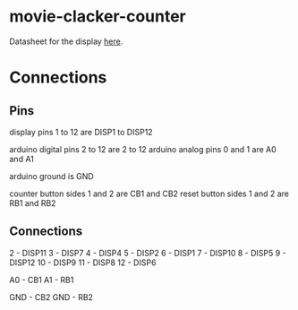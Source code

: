 # movie-clacker-counter

Datasheet for the display [here](http://www.datasheetcafe.com/f5461ah-datasheet-7-segment/).

# Connections

## Pins

display pins 1 to 12 are DISP1 to DISP12

arduino digital pins 2 to 12 are 2 to 12
arduino analog pins 0 and 1 are A0 and A1

arduino ground is GND

counter button sides 1 and 2 are CB1 and CB2
reset button sides 1 and 2 are RB1 and RB2

## Connections

2 - DISP11
3 - DISP7
4 - DISP4
5 - DISP2
6 - DISP1
7 - DISP10
8 - DISP5
9 - DISP12
10 - DISP9
11 - DISP8
12 - DISP6

A0 - CB1
A1 - RB1

GND - CB2
GND - RB2
